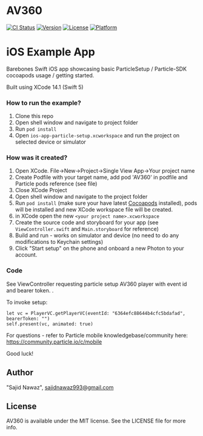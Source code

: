 # AV360

[![CI Status](https://img.shields.io/travis/sajidnawaz993/AV360.svg?style=flat)](https://travis-ci.org/sajidnawaz993@gmail.com/AV360)
[![Version](https://img.shields.io/cocoapods/v/AV360.svg?style=flat)](https://cocoapods.org/pods/AV360)
[![License](https://img.shields.io/cocoapods/l/AV360.svg?style=flat)](https://cocoapods.org/pods/AV360)
[![Platform](https://img.shields.io/cocoapods/p/AV360.svg?style=flat)](https://cocoapods.org/pods/AV360)

# iOS Example App

Barebones Swift iOS app showcasing basic ParticleSetup / Particle-SDK cocoapods usage / getting started.

Built using XCode 14.1 (Swift 5)

### How to run the example?

1. Clone this repo
1. Open shell window and navigate to project folder
1. Run `pod install`
1. Open `ios-app-particle-setup.xcworkspace` and run the project on selected device or simulator

### How was it created?

1. Open XCode. File->New->Project->Single View App->Your project name
1. Create Podfile with your target name, add pod 'AV360' in podfile and Particle pods reference (see file)
1. Close XCode Project
1. Open shell window and navigate to the project folder
1. Run `pod install` (make sure your have latest [Cocoapods](https://guides.cocoapods.org/using/getting-started.html#installation)  installed), pods will be installed and new XCode workspace file will be created.
1. in XCode open the new `<your project name>.xcworkspace`
1. Create the source code and storyboard for your app (see `ViewController.swift` and `Main.storyboard` for reference)
1. Build and run - works on simulator and device (no need to do any modifications to Keychain settings)
1. Click "Start setup" on the phone and onboard a new Photon to your account.

### Code

See ViewController requesting particle setup AV360 player with event id and bearer token.
.

To invoke setup:

```
let vc = PlayerVC.getPlayerVC(eventId: "6364efc88644b4cfc5bdafad", bearerToken: "")
self.present(vc, animated: true)

```

For questions - refer to Particle mobile knowledgebase/community here: https://community.particle.io/c/mobile

Good luck!

## Author

"Sajid Nawaz", sajidnawaz993@gmail.com

## License

AV360 is available under the MIT license. See the LICENSE file for more info.
